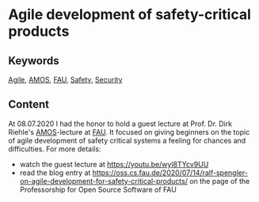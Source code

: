 # Agile development of safety-critical products

## Keywords
[Agile](https://glossary.istqb.org/app/en/search/Agile), [AMOS](https://oss.cs.fau.de/teaching/specific/amos/), [FAU](https://www.fau.de/), [Safety](https://glossary.istqb.org/app/en/search/Safety), [Security](https://glossary.istqb.org/app/en/search/Security)

## Content
At 08.07.2020 I had the honor to hold a guest lecture at Prof. Dr. Dirk Riehle's [AMOS](https://oss.cs.fau.de/teaching/specific/amos/)-lecture at [FAU](https://www.fau.de/). It focused on giving beginners on the topic of agile development of safety critical systems a feeling for chances and difficulties. For more details:

- watch the guest lecture at https://youtu.be/wyl8TYcv9UU
- read the blog entry at https://oss.cs.fau.de/2020/07/14/ralf-spengler-on-agile-development-for-safety-critical-products/ on the page of the Professorship for Open Source Software of FAU